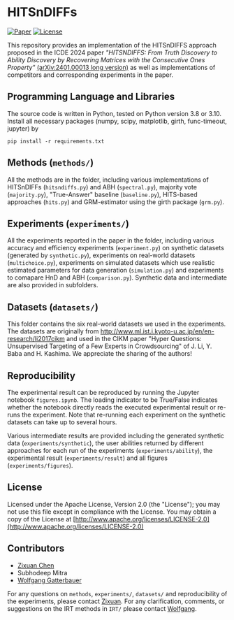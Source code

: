 # HITSnDIFFs

[![Paper](http://img.shields.io/badge/paper-arxiv.2401.00013-blue.svg)](https://arxiv.org/abs/2401.00013)
[![License](https://img.shields.io/badge/License-Apache%202.0-orange.svg)](https://opensource.org/licenses/Apache-2.0)


This repository provides an implementation of the HITSnDIFFS approach proposed in the ICDE 2024 paper *"HITSNDIFFS: From Truth Discovery to Ability Discovery by Recovering Matrices with the Consecutive Ones Property"* [(arXiv:2401.00013 long version)](https://arxiv.org/abs/2401.00013) as well as implementations of competitors and corresponding experiments in the paper.

## Programming Language and Libraries
The source code is written in Python, tested on Python version 3.8 or 3.10.
Install all necessary packages (numpy, scipy, matplotlib, girth, func-timeout, jupyter) by 
```
pip install -r requirements.txt
```

## Methods (`methods/`)
All the methods are in the folder, including various implementations of HITSnDIFFs (`hitsndiffs.py`) and ABH (`spectral.py`), majority vote (`majority.py`), "True-Answer" baseline (`baseline.py`), HITS-based approaches (`hits.py`) and GRM-estimator using the girth package (`grm.py`).

## Experiments (`experiments/`)
All the experiments reported in the paper in the folder, including various accuracy and efficiency experiments (`experiment.py`) on synthetic datasets (generated by `synthetic.py`), experiments on real-world datasets (`multichoice.py`), experiments on simulated datasets which use realistic estimated parameters for data generation (`simulation.py`) and experiments to comapare HnD and ABH (`comparison.py`). Synthetic data and intermediate are also provided in subfolders.

## Datasets (`datasets/`)
This folder contains the six real-world datasets we used in the experiments. The datasets are originally from http://www.ml.ist.i.kyoto-u.ac.jp/en/en-research/li2017cikm and used in the CIKM paper "Hyper Questions: Unsupervised Targeting of a Few Experts in Crowdsourcing" of J. Li, Y. Baba and H. Kashima. We appreciate the sharing of the authors!

## Reproducibility
The experimental result can be reproduced by running the Jupyter notebook `figures.ipynb`. The loading indicator to be True/False indicates whether the notebook directly reads the executed experimental result or re-runs the experiment. Note that re-running each experiment on the synthetic datasets can take up to several hours.

Various intermediate results are provided including the generated synthetic data (`experiments/synthetic`), the user abilities returned by different approaches for each run of the experiments (`experiments/ability`), the experimental result (`experiments/result`) and all figures (`experiments/figures`).

## License
Licensed under the Apache License, Version 2.0 (the "License");
you may not use this file except in compliance with the License.
You may obtain a copy of the License at [http://www.apache.org/licenses/LICENSE-2.0](http://www.apache.org/licenses/LICENSE-2.0)

## Contributors
- [Zixuan Chen](https://zixuanczx.github.io/)
- Subhodeep Mitra
- [Wolfgang Gatterbauer](http://gatterbauer.name)


For any questions on `methods`, `experiments/`, `datasets/` and reproducibility of the experiments, please contact [Zixuan](https://www.khoury.northeastern.edu/people/zixuan-chen/).
For any clarification, comments, or suggestions on the IRT methods in `IRT/` please contact [Wolfgang](http://gatterbauer.name).

